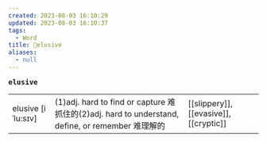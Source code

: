 ```yaml
---
created: 2023-08-03 16:10:29
updated: 2023-08-03 16:10:37
tags:
  - Word
title: 📖elusive
aliases:
  - null
---
```


<pre><strong>elusive</strong></pre>
|   |   |   |
|---|---|---|
|elusive [iˈlu:sɪv]|(1)adj. hard to find or capture 难抓住的(2)adj. hard to understand, define, or remember 难理解的|[[slippery]], [[evasive]], [[cryptic]]|